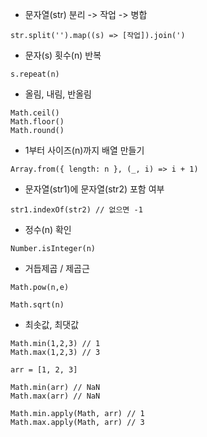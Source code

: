 * 문자열(str) 분리 -> 작업 -> 병합
```
str.split('').map((s) => [작업]).join(')
```

* 문자(s) 횟수(n) 반복
```
s.repeat(n)
```

* 올림, 내림, 반올림
```
Math.ceil()
Math.floor()
Math.round()
```

* 1부터 사이즈(n)까지 배열 만들기
```
Array.from({ length: n }, (_, i) => i + 1)
```

* 문자열(str1)에 문자열(str2) 포함 여부
```
str1.indexOf(str2) // 없으면 -1 
```

* 정수(n) 확인
```
Number.isInteger(n)
```

* 거듭제곱 / 제곱근
```
Math.pow(n,e)

Math.sqrt(n)
``` 


* 최솟값, 최댓값
```
Math.min(1,2,3) // 1
Math.max(1,2,3) // 3
    
arr = [1, 2, 3]

Math.min(arr) // NaN
Math.max(arr) // NaN

Math.min.apply(Math, arr) // 1
Math.max.apply(Math, arr) // 3 
```